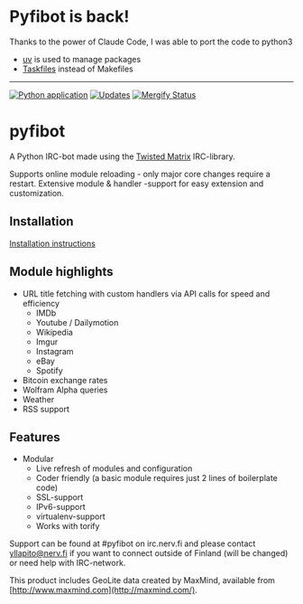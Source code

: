 # Pyfibot is back!

Thanks to the power of Claude Code, I was able to port the code to python3

- [uv](https://github.com/astral-sh/uv) is used to manage packages
- [Taskfiles](https://taskfile.dev/) instead of Makefiles

---

[![Python application](https://github.com/lepinkainen/pyfibot/actions/workflows/python-app.yml/badge.svg)](https://github.com/lepinkainen/pyfibot/actions/workflows/python-app.yml)
[![Updates](https://pyup.io/repos/github/lepinkainen/pyfibot/shield.svg)](https://pyup.io/repos/github/lepinkainen/pyfibot/)
[![Mergify Status][mergify-status]][mergify]

[mergify]: https://mergify.io
[mergify-status]: https://img.shields.io/endpoint.svg?url=https://gh.mergify.io/badges/lepinkainen/pyfibot&style=flat


pyfibot
=======

A Python IRC-bot made using the [Twisted Matrix](http://twistedmatrix.com/trac/) IRC-library.

Supports online module reloading - only major core changes require a
restart. Extensive module & handler -support for easy extension and
customization.

Installation
------------

[Installation instructions](https://github.com/lepinkainen/pyfibot/wiki/Installation)

Module highlights
-----------------

* URL title fetching with custom handlers via API calls for speed and
efficiency
    * IMDb
    * Youtube / Dailymotion
    * Wikipedia
    * Imgur
    * Instagram
    * eBay
    * Spotify
* Bitcoin exchange rates
* Wolfram Alpha queries
* Weather
* RSS support

Features
--------

* Modular
    * Live refresh of modules and configuration
    * Coder friendly (a basic module requires just 2 lines of boilerplate
    code)
    * SSL-support
    * IPv6-support
    * virtualenv-support
    * Works with torify

Support can be found at #pyfibot on irc.nerv.fi and please contact
yllapito@nerv.fi if you want to connect outside of Finland (will be 
changed) or need help with IRC-network.


This product includes GeoLite data created by MaxMind, available from [http://www.maxmind.com](http://maxmind.com/).
